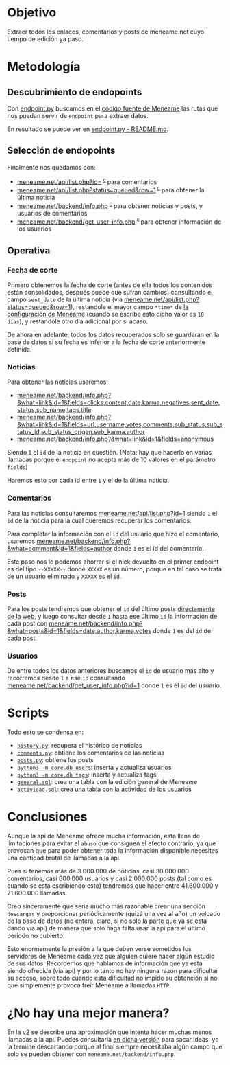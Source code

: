 # Objetivo

Extraer todos los enlaces, comentarios y posts de meneame.net cuyo
tiempo de edición ya paso.

# Metodología

## Descubrimiento de endopoints

Con [endpoint.py](/core/endpoint.py) buscamos en el
[código fuente de Menéame](https://github.com/Meneame/meneame.net/)
las rutas que nos puedan servir de `endpoint` para extraer datos.

En resultado se puede ver en [endpoint.py - README.md](/core/README.md).

## Selección de endopoints

Finalmente nos quedamos con:

* [meneame.net/api/list.php?id=](https://www.meneame.net/api/list.php?id=)<sup>
<a href="https://github.com/Meneame/meneame.net/blob/master/www/api/list.php">c</a>
</sup> para comentarios
* [meneame.net/api/list.php?status=queued&row=1](https://www.meneame.net/api/list.php?status=queued&rows=1)<sup>
<a href="https://github.com/Meneame/meneame.net/blob/master/www/api/list.php">c</a>
</sup> para obtener la última noticia
* [meneame.net/backend/info.php](https://www.meneame.net/backend/info.php?what=&fields=&id=)<sup>
<a href="https://github.com/Meneame/meneame.net/blob/master/www/backend/info.php">c</a>
</sup> para obtener noticias y posts, y usuarios de comentarios
* [meneame.net/backend/get_user_info.php](https://www.meneame.net/backend/get_user_info.php?id=)<sup>
<a href="https://github.com/Meneame/meneame.net/blob/master/www/backend/get_user_info.php">c</a>
</sup> para obtener información de los usuarios

## Operativa

### Fecha de corte

Primero obtenemos la fecha de corte
(antes de ella todos los contenidos están consolidados, después puede que sufran cambios)
consultando el campo `sent_date` de la última noticia (vía [meneame.net/api/list.php?status=queued&row=1](https://www.meneame.net/api/list.php?status=queued&rows=1)),
restandole el mayor campo `*time*` de [la configuración de Menéame](https://github.com/Meneame/meneame.net/blob/master/www/config.php) (cuando se escribe esto dicho valor es `10 días`), y restandole
otro día adicional por si acaso.

De ahora en adelante, todos los datos recuperados solo se guardaran en la base
de datos si su fecha es inferior a la fecha de corte anteriormente definida.

### Noticias

Para obtener las noticias usaremos:

* [meneame.net/backend/info.php?&what=link&id=1&fields=clicks,content,date,karma,negatives,sent_date,status,sub_name,tags,title](https://www.meneame.net/backend/info.php?&what=link&id=1&fields=clicks,content,date,karma,negatives,sent_date,status,sub_name,tags,title)
* [meneame.net/backend/info.php?&what=link&id=1&fields=url,username,votes,comments,sub_status,sub_status_id,sub_status_origen,sub_karma,author](https://www.meneame.net/backend/info.php?&what=link&id=1&fields=url,username,votes,comments,sub_status,sub_status_id,sub_status_origen,sub_karma,author)
* [meneame.net/backend/info.php?&what=link&id=1&fields=anonymous](https://www.meneame.net/backend/info.php?&what=link&id=1&fields=anonymous)

Siendo `1` el `id` de la noticia en cuestión. (Nota: hay que hacerlo en varias llamadas porque el `endpoint` no acepta más de 10 valores en el parámetro `fields`)

Haremos esto por cada id entre `1` y el de la última noticia.

### Comentarios

Para las noticias consultaremos [meneame.net/api/list.php?id=1](https://www.meneame.net/api/list.php?id=1) siendo `1` el `id` de la noticia para la cual
queremos recuperar los comentarios.

Para completar la información con el `id` del usuario que hizo el comentario,
usaremos [meneame.net/backend/info.php?&what=comment&id=1&fields=author](meneame.net/backend/info.php?&what=comment&id=1&fields=author) donde `1` es el id del comentario.

Este paso nos lo podemos ahorrar si el nick devuelto en el primer endpoint
es del tipo `--XXXXX--` donde `XXXXX` es un número, porque en tal caso
se trata de un usuario eliminado y `XXXXX` es el `id`.

### Posts

Para los posts tendremos que obtener el `id` del último posts
[directamente de la web](https://www.meneame.net/notame/), y luego
consultar desde `1` hasta ese último `id` la información de cada
post con [meneame.net/backend/info.php?&what=posts&id=1&fields=date,author,karma,votes](https://meneame.net/backend/info.php?&what=comment&id=1&fields=date,author,karma,votes)
donde `1` es del `id` de cada post.

### Usuarios

De entre todos los datos anteriores buscamos el `id` de usuario más alto y
recorremos desde `1` a ese `id` consultando [meneame.net/backend/get_user_info.php?id=1](https://www.meneame.net/backend/get_user_info.php?id=1) donde `1` es el `id` del usuario.

# Scripts

Todo esto se condensa en:

* [`history.py`](/history.py): recupera el histórico de noticias
* [`comments.py`](/comments.py): obtiene los comentarios de las noticias
* [`posts.py`](/posts.py): obtiene los posts
* [`python3 -m core.db users`](/core/db.py): inserta y actualiza usuarios
* [`python3 -m core.db tags`](/core/db.py): inserta y actualiza tags
* [`general.sql`](/sql/views/general.sql): crea una tabla con la edición general de Meneame
* [`actividad.sql`](/sql/views/actividad.sql): crea una tabla con la actividad de los usuarios

# Conclusiones

Aunque la api de Menéame ofrece mucha información, esta llena de limitaciones para
evitar el `abuso` que consiguen el efecto contrario, ya que provocan que para
poder obtener toda la información disponible necesites una cantidad brutal de
llamadas a la api.

Pues si tenemos más de 3.000.000 de noticias, casi 30.000.000 comentarios,
casi 600.000 usuarios y casi 2.000.000 posts (tal como es cuando se esta escribiendo
esto) tendremos que hacer entre 41.600.000 y 71.600.000 llamadas.

Creo sinceramente que seria mucho más razonable crear una sección `descargas`
y proporcionar periódicamente (quizá una vez al año) un volcado de la base de datos
(no entera, claro, si no solo la parte que ya se esta dando vía api)
de manera que solo haga falta usar la api para el último periodo no cubierto.

Esto enormemente la presión a la que deben verse sometidos los servidores
de Menéame cada vez que alguien quiere hacer algún estudio de sus datos.
Recordemos que hablamos de información que ya esta siendo ofrecida (vía api) y
por lo tanto no hay ninguna razón para dificultar su acceso, sobre todo cuando
esta dificultad no impide su obtención si no que simplemente provoca
freír Menéame a llamadas `HTTP`.

# ¿No hay una mejor manera?

En la [v2](https://github.com/s-nt-s/meneame.dump/blob/v2/README.md) se describe
una aproximación que intenta hacer muchas menos llamadas a la api.
Puedes consultarla
[en dicha versión](https://github.com/s-nt-s/meneame.dump/blob/v2/README.md)
para sacar ideas,
yo la termine descartando porque al final siempre necesitaba algún
campo que solo se pueden obtener con `meneame.net/backend/info.php`.
